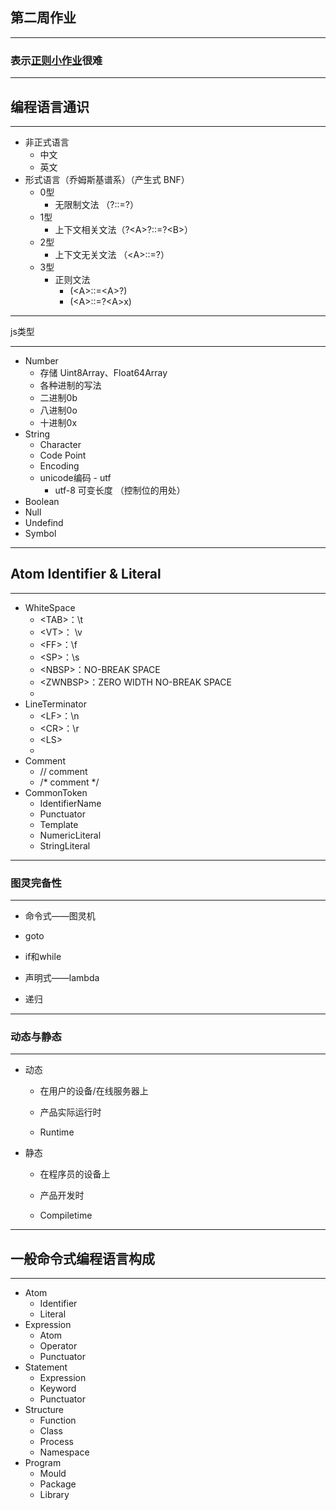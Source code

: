 <!--
 * @Description: 第二周作业
 * @Author: Looper
 * @Date: 2020-04-22 21:47:02
 * @LastEditors: Looper
 * @LastEditTime: 2020-04-22 22:03:40
 * @FilePath: \Frontend-01-Template\week02\NOTE.md
 -->

## 第二周作业


***
### 表示[正则小作业](./reg.js)很难

***
## 编程语言通识
***
* 非正式语言
  * 中文
  * 英文
* 形式语言（乔姆斯基谱系）（产生式 BNF）
  * 0型
    * 无限制文法 （?::=?）
  * 1型
    * 上下文相关文法（?\<A>?::=?\<B>）
  * 2型
    * 上下文无关文法 （\<A>::=?）
  * 3型
    * 正则文法
      * (\<A>::=\<A>?)
      * (\<A>::=?\<A>x)

***
js类型
***
- Number
    - 存储 Uint8Array、Float64Array
    - 各种进制的写法
    - 二进制0b
    - 八进制0o
    - 十进制0x
- String
    - Character
    - Code Point
    - Encoding
    - unicode编码 - utf
        - utf-8 可变长度 （控制位的用处）
- Boolean
- Null
- Undefind
- Symbol

***
## Atom Identifier & Literal
***
* WhiteSpace
  * \<TAB>：\t
  * \<VT>： \v
  * \<FF>：\f
  * \<SP>：\s
  * \<NBSP>：NO-BREAK SPACE
  * \<ZWNBSP>：ZERO WIDTH NO-BREAK SPACE
  * <USP>
* LineTerminator
  * \<LF>：\n
  * \<CR>：\r
  * \<LS>
  * <PS>
* Comment
  * // comment
  * /* comment */
* CommonToken
  * IdentifierName
  * Punctuator
  * Template
  * NumericLiteral
  * StringLiteral

***
### 图灵完备性
***
- 命令式——图灵机

- goto

- if和while

- 声明式——lambda

- 递归

***
### 动态与静态
*** 
- 动态

  - 在用户的设备/在线服务器上

  - 产品实际运行时

  - Runtime

- 静态

  - 在程序员的设备上

  - 产品开发时

  - Compiletime

***
## 一般命令式编程语言构成
***
* Atom
  * Identifier
  * Literal
* Expression
  * Atom
  * Operator
  * Punctuator
* Statement
  * Expression
  * Keyword
  * Punctuator
* Structure
  * Function
  * Class
  * Process
  * Namespace
* Program
  * Mould
  * Package
  * Library